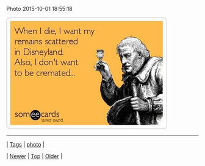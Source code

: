 <!--
title: Photo 2015-10-01 18
date: 2020-06-28T15:27:00.092Z
tags: photo
-->


Photo 2015-10-01 18:55:18

![](130283088049-0.jpg)

<!--BOTTOM-POST-NAVIGATION-->
---

| [Tags](tags.md) | [photo](tag-photo.md) |

| [Newer](130259424724.md) | [Top](index.md) | [Older](130295165719.md) |